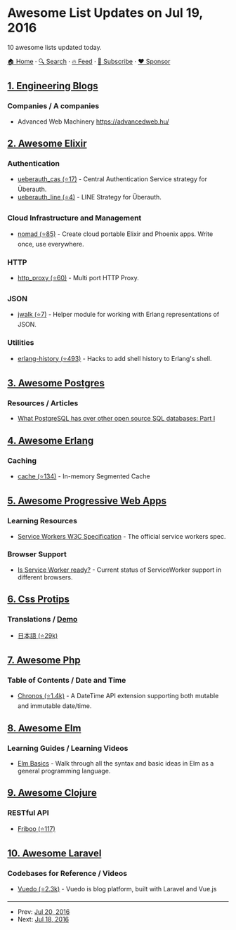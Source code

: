 # Awesome List Updates on Jul 19, 2016

10 awesome lists updated today.

[🏠 Home](/README.md) · [🔍 Search](https://www.trackawesomelist.com/search/) · [🔥 Feed](https://www.trackawesomelist.com/rss.xml) · [📮 Subscribe](https://trackawesomelist.us17.list-manage.com/subscribe?u=d2f0117aa829c83a63ec63c2f&id=36a103854c) · [❤️  Sponsor](https://github.com/sponsors/theowenyoung)



## [1. Engineering Blogs](/content/kilimchoi/engineering-blogs/README.md)

### Companies / A companies

*   Advanced Web Machinery <https://advancedweb.hu/>

## [2. Awesome Elixir](/content/h4cc/awesome-elixir/README.md)

### Authentication

*   [ueberauth\_cas (⭐17)](https://github.com/marceldegraaf/ueberauth_cas) - Central Authentication Service strategy for Überauth.
*   [ueberauth\_line (⭐4)](https://github.com/alexfilatov/ueberauth_line) - LINE Strategy for Überauth.

### Cloud Infrastructure and Management

*   [nomad (⭐85)](https://github.com/sashaafm/nomad) - Create cloud portable Elixir and Phoenix apps. Write once, use everywhere.

### HTTP

*   [http\_proxy (⭐60)](https://github.com/KazuCocoa/http_proxy) - Multi port HTTP Proxy.

### JSON

*   [jwalk (⭐7)](https://github.com/jr0senblum/jwalk) - Helper module for working with Erlang representations of JSON.

### Utilities

*   [erlang-history (⭐493)](https://github.com/ferd/erlang-history) - Hacks to add shell history to Erlang's shell.

## [3. Awesome Postgres](/content/dhamaniasad/awesome-postgres/README.md)

### Resources / Articles

*   [What PostgreSQL has over other open source SQL databases: Part I](https://www.compose.com/articles/what-postgresql-has-over-other-open-source-sql-databases/)

## [4. Awesome Erlang](/content/drobakowski/awesome-erlang/README.md)

### Caching

*   [cache (⭐134)](https://github.com/fogfish/cache) - In-memory Segmented Cache

## [5. Awesome Progressive Web Apps](/content/TalAter/awesome-progressive-web-apps/README.md)

### Learning Resources

*   [Service Workers W3C Specification](https://www.w3.org/TR/service-workers/) - The official service workers spec.

### Browser Support

*   [Is Service Worker ready?](https://jakearchibald.github.io/isserviceworkerready/) - Current status of ServiceWorker support in different browsers.

## [6. Css Protips](/content/AllThingsSmitty/css-protips/README.md)

### Translations / [Demo](https://codepen.io/AllThingsSmitty/pen/PwoOQGB)

*   [日本語 (⭐29k)](https://github.com/AllThingsSmitty/css-protips/tree/master/translations/ja-JP)

## [7. Awesome Php](/content/ziadoz/awesome-php/README.md)

### Table of Contents / Date and Time

*   [Chronos (⭐1.4k)](https://github.com/cakephp/chronos) - A DateTime API extension supporting both mutable and immutable date/time.

## [8. Awesome Elm](/content/sporto/awesome-elm/README.md)

### Learning Guides / Learning Videos

*   [Elm Basics](https://www.youtube.com/watch?v=g48K6ABfRzA) - Walk through all the syntax and basic ideas in Elm as a general programming language.

## [9. Awesome Clojure](/content/razum2um/awesome-clojure/README.md)

### RESTful API

*   [Friboo (⭐117)](https://github.com/zalando/friboo)

## [10. Awesome Laravel](/content/chiraggude/awesome-laravel/README.md)

### Codebases for Reference / Videos

*   [Vuedo (⭐2.3k)](https://github.com/Vuedo/vuedo) - Vuedo is blog platform, built with Laravel and Vue.js

---

- Prev: [Jul 20, 2016](/content/2016/07/20/README.md)
- Next: [Jul 18, 2016](/content/2016/07/18/README.md)